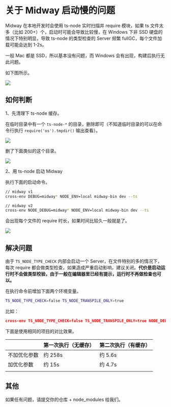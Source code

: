 # 关于 Midway 启动慢的问题

Midway 在本地开发时会使用 ts-node 实时扫描并 require 模块，如果 ts 文件太多（比如 200+）个，启动时可能会导致比较慢，在 Windows 下非 SSD 硬盘的情况下特别明显，导致 ts-node 的类型检查的 Server 频繁 fullGC，每个文件加载可能会达到 1-2s。

一般 Mac 都是 SSD，所以基本没有问题，而 Windows 会有出现，构建后执行无此问题。

如下图所示。

![](https://cdn.nlark.com/yuque/0/2020/png/501408/1601523014939-40121f9c-bc19-4f9e-a7e6-e744d409a9ea.png)

## 如何判断

1、先清理下 ts-node 缓存。

在临时目录中有一个 `ts-node-*` 的目录，删除即可（不知道临时目录的可以在命令行执行 `require('os').tmpdir()` 输出查看）。

![](https://cdn.nlark.com/yuque/0/2020/png/501408/1601523402032-7e9c162a-762e-4cba-82b4-8ae63fe37280.png)

删了下面类似的这个目录。

![](https://cdn.nlark.com/yuque/0/2020/png/501408/1601523340452-7924affe-96b5-4544-85b7-e41ace4206e8.png)

2、用 ts-node 启动 Midway

执行下面的启动命令。

```bash
// midway v1
cross-env DEBUG=midway* NODE_ENV=local midway-bin dev --ts

// midway v2
cross-env NODE_DEBUG=midway* NODE_ENV=local midway-bin dev --ts
```

会出现每个文件的 require 时长，如果时间比较久一般就是了。

![](https://cdn.nlark.com/yuque/0/2020/png/501408/1601523470970-1812326a-39d9-4b39-af57-7723f80f6e17.png)

## 解决问题

由于 `TS_NODE_TYPE_CHECK` 内部会启动一个 Server，在文件特别的多的情况下，每次 require 都会做类型检查，如果造成严重启动影响，建议关闭。**代价是启动运行时不会做类型校验，由于一般在编辑器里已经有提示，运行时不再做检查也可以。**

在执行命令前增加下面两个环境变量。

```bash
TS_NODE_TYPE_CHECK=false TS_NODE_TRANSPILE_ONLY=true
```

比如：

```json
cross-env TS_NODE_TYPE_CHECK=false TS_NODE_TRANSPILE_ONLY=true NODE_DEBUG=midway* NODE_ENV=local midway-bin dev --ts
```

下面是使用相同的项目的对比效果。

|              | 第一次执行（无缓存） | 第二次执行（有缓存） |
| ------------ | -------------------- | -------------------- |
| 不加优化参数 | 约 258s              | 约 5.6s              |
| 加优化参数   | 约 15s               | 约 4.7s              |
|              |                      |                      |

## 其他

如果任有问题，请提交你的仓库 + node_modules 给我们。
